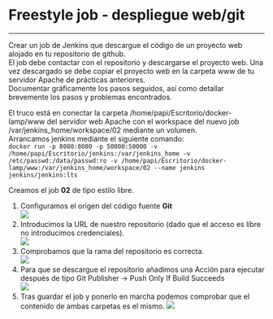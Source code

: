 # Freestyle job - despliegue web/git  
***
Crear un job de Jenkins que descargue el código de un proyecto web alojado en tu repositorio de github.  
El job debe contactar con el repositorio y descargarse el proyecto web. Una vez descargado se debe copiar el proyecto web en la carpeta www de tu servidor Apache de prácticas anteriores.  
Documentar gráficamente los pasos seguidos, así como detallar brevemente los pasos  y problemas encontrados.  

El truco está en conectar la carpeta /home/papi/Escritorio/docker-lamp/www del servidor web Apache con el workspace del nuevo job /var/jenkins_home/workspace/02 mediante un volumen.  
Arrancamos jenkins mediante el siguiente comando:  
```docker run -p 8080:8080 -p 50000:50000 -v /home/papi/Escritorio/jenkins:/var/jenkins_home -v /etc/passwd:/data/passwd:ro -v /home/papi/Escritorio/docker-lamp/www:/var/jenkins_home/workspace/02 --name jenkins jenkins/jenkins:lts```  

Creamos el job **02** de tipo estilo libre.  
1. Configuramos el origen del código fuente **Git**  
![](./img/Captura%20de%20pantalla_2024-01-21_13-59-08.png)  
2. Introducimos la URL de nuestro repositorio (dado que el acceso es libre no introducimos credenciales).  
![](./img/Captura%20de%20pantalla_2024-01-21_14-04-20.png)  
3. Comprobamos que la rama del repositorio es correcta.  
![](./img/Captura%20de%20pantalla_2024-01-21_14-06-55.png)  
4. Para que se descargue el repositorio añadimos una Acción para ejecutar después de tipo Git Publisher -> Push Only If Build Succeeds  
![](./img/Captura%20de%20pantalla_2024-01-21_14-19-35.png)  
5. Tras guardar el job y ponerlo en marcha podemos comprobar que el contenido de ambas carpetas es el mismo.
![](./img/Captura%20de%20pantalla_2024-01-21_14-29-26.png)  